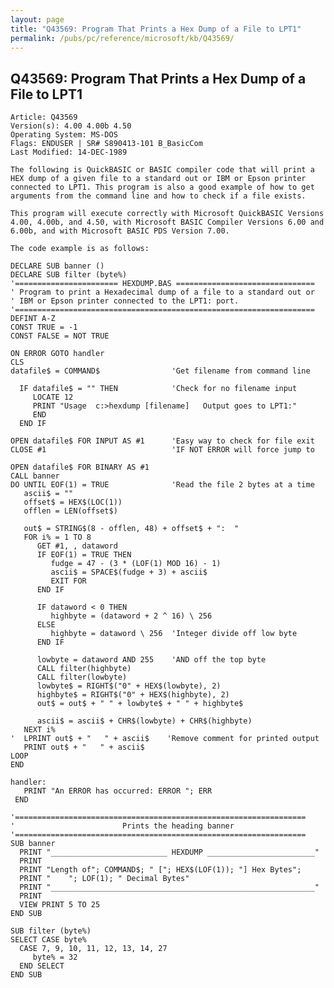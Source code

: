 ```yaml
---
layout: page
title: "Q43569: Program That Prints a Hex Dump of a File to LPT1"
permalink: /pubs/pc/reference/microsoft/kb/Q43569/
---
```


## Q43569: Program That Prints a Hex Dump of a File to LPT1

	Article: Q43569
	Version(s): 4.00 4.00b 4.50
	Operating System: MS-DOS
	Flags: ENDUSER | SR# S890413-101 B_BasicCom
	Last Modified: 14-DEC-1989
	
	The following is QuickBASIC or BASIC compiler code that will print a
	HEX dump of a given file to a standard out or IBM or Epson printer
	connected to LPT1. This program is also a good example of how to get
	arguments from the command line and how to check if a file exists.
	
	This program will execute correctly with Microsoft QuickBASIC Versions
	4.00, 4.00b, and 4.50, with Microsoft BASIC Compiler Versions 6.00 and
	6.00b, and with Microsoft BASIC PDS Version 7.00.
	
	The code example is as follows:
	
	DECLARE SUB banner ()
	DECLARE SUB filter (byte%)
	'======================= HEXDUMP.BAS ===============================
	' Program to print a Hexadecimal dump of a file to a standard out or
	' IBM or Epson printer connected to the LPT1: port.
	'===================================================================
	DEFINT A-Z
	CONST TRUE = -1
	CONST FALSE = NOT TRUE
	
	ON ERROR GOTO handler
	CLS
	datafile$ = COMMAND$                'Get filename from command line
	
	  IF datafile$ = "" THEN            'Check for no filename input
	     LOCATE 12
	     PRINT "Usage  c:>hexdump [filename]   Output goes to LPT1:"
	     END
	  END IF
	
	OPEN datafile$ FOR INPUT AS #1      'Easy way to check for file exit
	CLOSE #1                            'IF NOT ERROR will force jump to
	
	OPEN datafile$ FOR BINARY AS #1
	CALL banner
	DO UNTIL EOF(1) = TRUE              'Read the file 2 bytes at a time
	   ascii$ = ""
	   offset$ = HEX$(LOC(1))
	   offlen = LEN(offset$)
	
	   out$ = STRING$(8 - offlen, 48) + offset$ + ":  "
	   FOR i% = 1 TO 8
	      GET #1, , dataword
	      IF EOF(1) = TRUE THEN
	         fudge = 47 - (3 * (LOF(1) MOD 16) - 1)
	         ascii$ = SPACE$(fudge + 3) + ascii$
	         EXIT FOR
	      END IF
	
	      IF dataword < 0 THEN
	         highbyte = (dataword + 2 ^ 16) \ 256
	      ELSE
	         highbyte = dataword \ 256  'Integer divide off low byte
	      END IF
	
	      lowbyte = dataword AND 255    'AND off the top byte
	      CALL filter(highbyte)
	      CALL filter(lowbyte)
	      lowbyte$ = RIGHT$("0" + HEX$(lowbyte), 2)
	      highbyte$ = RIGHT$("0" + HEX$(highbyte), 2)
	      out$ = out$ + " " + lowbyte$ + " " + highbyte$
	
	      ascii$ = ascii$ + CHR$(lowbyte) + CHR$(highbyte)
	   NEXT i%
	'  LPRINT out$ + "   " + ascii$    'Remove comment for printed output
	   PRINT out$ + "   " + ascii$
	LOOP
	END
	
	handler:
	   PRINT "An ERROR has occurred: ERROR "; ERR
	 END
	
	'=================================================================
	'                        Prints the heading banner
	'=================================================================
	SUB banner
	  PRINT "__________________________ HEXDUMP ________________________"
	  PRINT
	  PRINT "Length of"; COMMAND$; " ["; HEX$(LOF(1)); "] Hex Bytes";
	  PRINT "    "; LOF(1); " Decimal Bytes"
	  PRINT "___________________________________________________________"
	  PRINT
	  VIEW PRINT 5 TO 25
	END SUB
	
	SUB filter (byte%)
	SELECT CASE byte%
	  CASE 7, 9, 10, 11, 12, 13, 14, 27
	     byte% = 32
	  END SELECT
	END SUB
